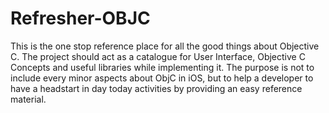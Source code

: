 # Refresher-OBJC
This is the one stop reference place for all the good things about Objective C.
The project should act as a catalogue for User Interface, Objective C Concepts and useful libraries while implementing it.
The purpose is not to include every minor aspects about ObjC in iOS, but to help a developer to have a headstart in day today activities by providing an easy reference material.
